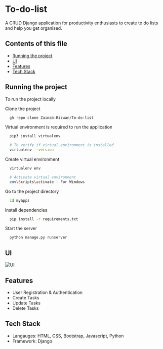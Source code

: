 # To-do-list
A CRUD Django application for productivity enthusiasts to create to do lists and help you get organised.

## Contents of this file
- [Running the project](#run-the-project)
- [UI](#ui)
- [Features](#features)
- [Tech Stack](#tech-stack)

## Running the project
To run the project locally

Clone the project
```bash
  gh repo clone Zainab-Rizwan/To-do-list
```
Virtual environment is required to run the application
```bash
  pip3 install virtualenv

  # To verify if virtual environment is installed
  virtualenv --version
```

Create virtual environment
```bash
  virtualenv env

  # Activate virtual environment
  env\Scripts\activate - For Windows
```

Go to the project directory
```bash
  cd myapps
```

Install dependencies
```bash
  pip install -r requirements.txt
```

Start the server
```bash
  python manage.py runserver
```

## UI
![UI](https://user-images.githubusercontent.com/76821973/174487074-e9a23438-cec3-45aa-b41b-c464306d818e.png)


## Features
- User Registration & Authentication
- Create Tasks
- Update Tasks
- Delete Tasks

## Tech Stack
- Langauges: HTML, CSS, Bootstrap, Javascript, Python
- Framework: Django













  


